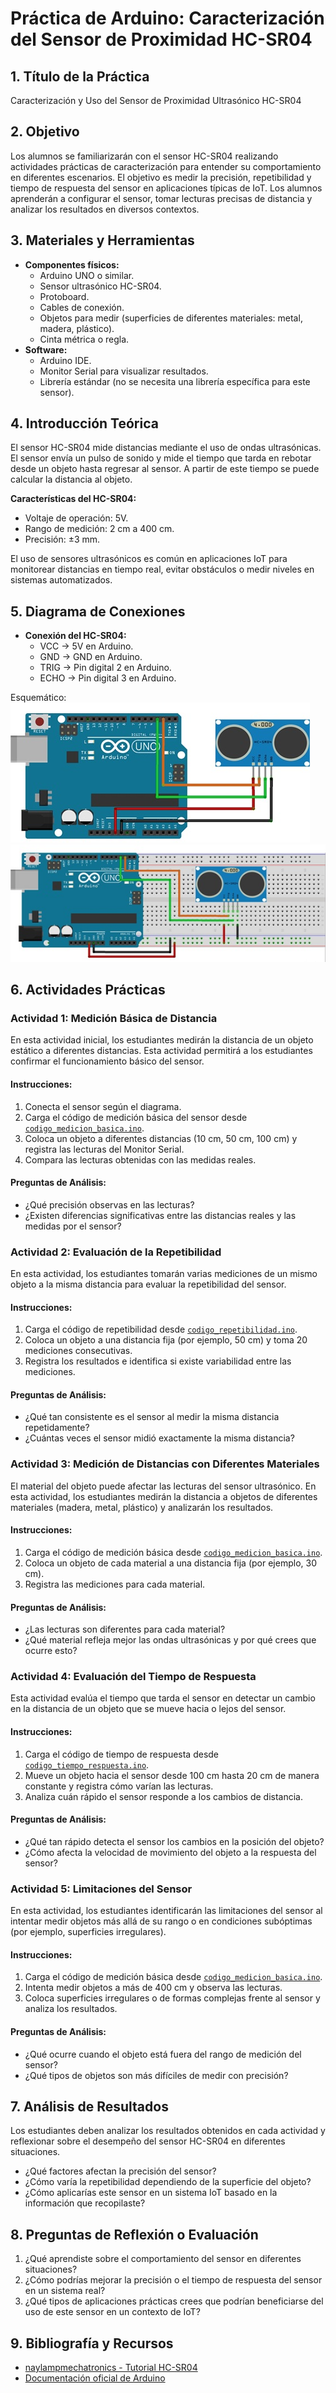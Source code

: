 # Práctica de Arduino: Caracterización del Sensor de Proximidad HC-SR04

## 1. Título de la Práctica
Caracterización y Uso del Sensor de Proximidad Ultrasónico HC-SR04

## 2. Objetivo
Los alumnos se familiarizarán con el sensor HC-SR04 realizando actividades prácticas de caracterización para entender su comportamiento en diferentes escenarios. El objetivo es medir la precisión, repetibilidad y tiempo de respuesta del sensor en aplicaciones típicas de IoT. Los alumnos aprenderán a configurar el sensor, tomar lecturas precisas de distancia y analizar los resultados en diversos contextos.

## 3. Materiales y Herramientas
- **Componentes físicos:**
  - Arduino UNO o similar.
  - Sensor ultrasónico HC-SR04.
  - Protoboard.
  - Cables de conexión.
  - Objetos para medir (superficies de diferentes materiales: metal, madera, plástico).
  - Cinta métrica o regla.
- **Software:**
  - Arduino IDE.
  - Monitor Serial para visualizar resultados.
  - Librería estándar (no se necesita una librería específica para este sensor).

## 4. Introducción Teórica
El sensor HC-SR04 mide distancias mediante el uso de ondas ultrasónicas. El sensor envía un pulso de sonido y mide el tiempo que tarda en rebotar desde un objeto hasta regresar al sensor. A partir de este tiempo se puede calcular la distancia al objeto.

**Características del HC-SR04:**
- Voltaje de operación: 5V.
- Rango de medición: 2 cm a 400 cm.
- Precisión: ±3 mm.

El uso de sensores ultrasónicos es común en aplicaciones IoT para monitorear distancias en tiempo real, evitar obstáculos o medir niveles en sistemas automatizados.

## 5. Diagrama de Conexiones
- **Conexión del HC-SR04:**
  - VCC → 5V en Arduino.
  - GND → GND en Arduino.
  - TRIG → Pin digital 2 en Arduino.
  - ECHO → Pin digital 3 en Arduino.

Esquemático:
![1](Diagrama/1.jpg)
![2](Diagrama/2.jpg)

## 6. Actividades Prácticas

### Actividad 1: Medición Básica de Distancia
En esta actividad inicial, los estudiantes medirán la distancia de un objeto estático a diferentes distancias. Esta actividad permitirá a los estudiantes confirmar el funcionamiento básico del sensor.

#### Instrucciones:
1. Conecta el sensor según el diagrama.
2. Carga el código de medición básica del sensor desde [`codigo_medicion_basica.ino`](Codigo/codigo_medicion_basica.ino).
3. Coloca un objeto a diferentes distancias (10 cm, 50 cm, 100 cm) y registra las lecturas del Monitor Serial.
4. Compara las lecturas obtenidas con las medidas reales.

#### Preguntas de Análisis:
- ¿Qué precisión observas en las lecturas?
- ¿Existen diferencias significativas entre las distancias reales y las medidas por el sensor?

### Actividad 2: Evaluación de la Repetibilidad
En esta actividad, los estudiantes tomarán varias mediciones de un mismo objeto a la misma distancia para evaluar la repetibilidad del sensor.

#### Instrucciones:
1. Carga el código de repetibilidad desde [`codigo_repetibilidad.ino`](Codigo/codigo_repetibilidad.ino).
2. Coloca un objeto a una distancia fija (por ejemplo, 50 cm) y toma 20 mediciones consecutivas.
3. Registra los resultados e identifica si existe variabilidad entre las mediciones.

#### Preguntas de Análisis:
- ¿Qué tan consistente es el sensor al medir la misma distancia repetidamente?
- ¿Cuántas veces el sensor midió exactamente la misma distancia?

### Actividad 3: Medición de Distancias con Diferentes Materiales
El material del objeto puede afectar las lecturas del sensor ultrasónico. En esta actividad, los estudiantes medirán la distancia a objetos de diferentes materiales (madera, metal, plástico) y analizarán los resultados.

#### Instrucciones:
1. Carga el código de medición básica desde [`codigo_medicion_basica.ino`](Codigo/codigo_medicion_basica.ino).
2. Coloca un objeto de cada material a una distancia fija (por ejemplo, 30 cm).
3. Registra las mediciones para cada material.

#### Preguntas de Análisis:
- ¿Las lecturas son diferentes para cada material?
- ¿Qué material refleja mejor las ondas ultrasónicas y por qué crees que ocurre esto?

### Actividad 4: Evaluación del Tiempo de Respuesta
Esta actividad evalúa el tiempo que tarda el sensor en detectar un cambio en la distancia de un objeto que se mueve hacia o lejos del sensor.

#### Instrucciones:
1. Carga el código de tiempo de respuesta desde [`codigo_tiempo_respuesta.ino`](Codigo/codigo_tiempo_respuesta.ino).
2. Mueve un objeto hacia el sensor desde 100 cm hasta 20 cm de manera constante y registra cómo varían las lecturas.
3. Analiza cuán rápido el sensor responde a los cambios de distancia.

#### Preguntas de Análisis:
- ¿Qué tan rápido detecta el sensor los cambios en la posición del objeto?
- ¿Cómo afecta la velocidad de movimiento del objeto a la respuesta del sensor?

### Actividad 5: Limitaciones del Sensor
En esta actividad, los estudiantes identificarán las limitaciones del sensor al intentar medir objetos más allá de su rango o en condiciones subóptimas (por ejemplo, superficies irregulares).

#### Instrucciones:
1. Carga el código de medición básica desde [`codigo_medicion_basica.ino`](Codigo/codigo_medicion_basica.ino).
2. Intenta medir objetos a más de 400 cm y observa las lecturas.
3. Coloca superficies irregulares o de formas complejas frente al sensor y analiza los resultados.

#### Preguntas de Análisis:
- ¿Qué ocurre cuando el objeto está fuera del rango de medición del sensor?
- ¿Qué tipos de objetos son más difíciles de medir con precisión?

## 7. **Análisis de Resultados**
Los estudiantes deben analizar los resultados obtenidos en cada actividad y reflexionar sobre el desempeño del sensor HC-SR04 en diferentes situaciones.

- ¿Qué factores afectan la precisión del sensor?
- ¿Cómo varía la repetibilidad dependiendo de la superficie del objeto?
- ¿Cómo aplicarías este sensor en un sistema IoT basado en la información que recopilaste?

## 8. **Preguntas de Reflexión o Evaluación**
1. ¿Qué aprendiste sobre el comportamiento del sensor en diferentes situaciones?
2. ¿Cómo podrías mejorar la precisión o el tiempo de respuesta del sensor en un sistema real?
3. ¿Qué tipos de aplicaciones prácticas crees que podrían beneficiarse del uso de este sensor en un contexto de IoT?

## 9. **Bibliografía y Recursos**
- [naylampmechatronics - Tutorial HC-SR04](https://naylampmechatronics.com/blog/10_tutorial-de-arduino-y-sensor-ultrasonico-hc-sr04.html)
- [Documentación oficial de Arduino](https://docs.arduino.cc/libraries/hcsr04-ultrasonic-sensor/)
